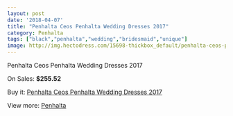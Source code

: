 ```yaml
---
layout: post
date: '2018-04-07'
title: "Penhalta Ceos Penhalta Wedding Dresses 2017"
category: Penhalta
tags: ["black","penhalta","wedding","bridesmaid","unique"]
image: http://img.hectodress.com/15698-thickbox_default/penhalta-ceos-penhalta-wedding-dresses-2013.jpg
---
```

Penhalta Ceos Penhalta Wedding Dresses 2017

On Sales: **$255.52**
<a href="https://www.hectodress.com/penhalta/7682-penhalta-ceos-penhalta-wedding-dresses-2013.html"><amp-img layout="responsive" width="600" height="600" src="//img.hectodress.com/15698-thickbox_default/penhalta-ceos-penhalta-wedding-dresses-2013.jpg" alt="Penhalta Ceos Penhalta Wedding Dresses 2017 0" /></a>
<a href="https://www.hectodress.com/penhalta/7682-penhalta-ceos-penhalta-wedding-dresses-2013.html"><amp-img layout="responsive" width="600" height="600" src="//img.hectodress.com/15699-thickbox_default/penhalta-ceos-penhalta-wedding-dresses-2013.jpg" alt="Penhalta Ceos Penhalta Wedding Dresses 2017 1" /></a>

Buy it: [Penhalta Ceos Penhalta Wedding Dresses 2017](https://www.hectodress.com/penhalta/7682-penhalta-ceos-penhalta-wedding-dresses-2013.html "Penhalta Ceos Penhalta Wedding Dresses 2017")

View more: [Penhalta](https://www.hectodress.com/135-penhalta "Penhalta")